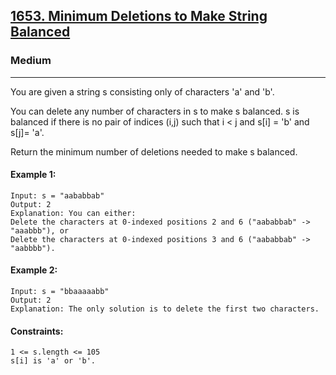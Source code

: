 [1653. Minimum Deletions to Make String Balanced](https://leetcode.com/problems/minimum-deletions-to-make-string-balanced/?envType=daily-question&envId=2024-07-30)
---------------------------------------------------------------------------------------------------------------------------------------------

### Medium
---------------------------------------------------------------------------------------------------------------------------------------------

You are given a string s consisting only of characters 'a' and 'b'​​​​.

You can delete any number of characters in s to make s balanced. s is balanced if there is no pair of indices (i,j) such that i < j and s[i] = 'b' and s[j]= 'a'.

Return the minimum number of deletions needed to make s balanced.

#### Example 1:
```
Input: s = "aababbab"
Output: 2
Explanation: You can either:
Delete the characters at 0-indexed positions 2 and 6 ("aababbab" -> "aaabbb"), or
Delete the characters at 0-indexed positions 3 and 6 ("aababbab" -> "aabbbb").
```
#### Example 2:
```
Input: s = "bbaaaaabb"
Output: 2
Explanation: The only solution is to delete the first two characters.
```
#### Constraints:
```
1 <= s.length <= 105
s[i] is 'a' or 'b'​​.
```
